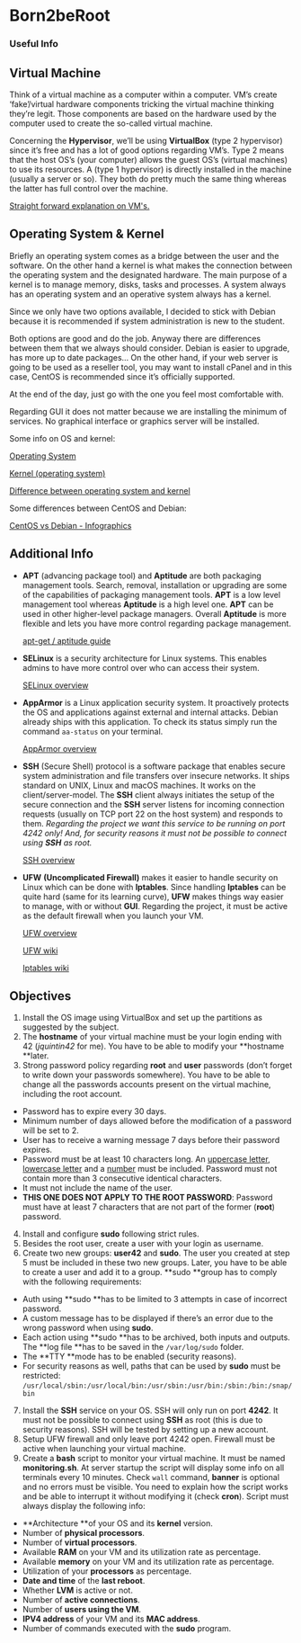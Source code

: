 <!-----

Yay, no errors, warnings, or alerts!

Conversion time: 0.784 seconds.


Using this Markdown file:

1. Paste this output into your source file.
2. See the notes and action items below regarding this conversion run.
3. Check the rendered output (headings, lists, code blocks, tables) for proper
   formatting and use a linkchecker before you publish this page.

Conversion notes:

* Docs to Markdown version 1.0β33
* Fri Dec 09 2022 08:51:35 GMT-0800 (PST)
* Source doc: Born2beRoot Design Doc
----->



# Born2beRoot
### Useful Info

## Virtual Machine

Think of a virtual machine as a computer within a computer. VM’s create ‘fake’/virtual  hardware components tricking the virtual machine thinking they’re legit. Those components are based on the hardware used by the computer used to create the so-called virtual machine.

Concerning the **Hypervisor**, we’ll be using **VirtualBox** (type 2 hypervisor) since it’s free and has a lot of good options regarding VM’s. Type 2 means that the host OS’s (your computer) allows the guest OS’s (virtual machines) to use its resources. A (type 1 hypervisor) is directly installed in the machine (usually a server or so). They both do pretty much the same thing whereas the latter has full control over the machine.

[Straight forward explanation on VM's.](https://www.youtube.com/watch?v=wX75Z-4MEoM)


## Operating System & Kernel

Briefly an operating system comes as a bridge between the user and the software. On the other hand a kernel is what makes the connection between the operating system and the designated hardware. The main purpose of a kernel is to manage memory, disks, tasks and processes. A system always has an operating system and an operative system always has a kernel.

Since we only have two options available, I decided to stick with Debian because it is recommended if system administration is new to the student.

Both options are good and do the job. Anyway there are differences between them that we always should consider. Debian is easier to upgrade, has more up to date packages… On the other hand, if your web server is going to be used as a reseller tool, you may want to install cPanel and in this case, CentOS is recommended since it’s officially supported.

At the end of the day, just go with the one you feel most comfortable with.

Regarding GUI it does not matter because we are installing the minimum of services. No graphical interface or graphics server will be installed.

Some info on OS and kernel:

[Operating System](https://en.wikipedia.org/wiki/Operating_system)

[Kernel (operating system)](https://en.wikipedia.org/wiki/Kernel_(operating_system))

[Difference between operating system and kernel](https://www.geeksforgeeks.org/difference-between-operating-system-and-kernel/)

Some differences between CentOS and Debian:

[CentOS vs Debian - Infographics](https://cdn.educba.com/academy/wp-content/uploads/2018/09/CentOS-vs-Debian-1.jpg)


## Additional Info

* **APT** (advancing package tool) and **Aptitude** are both packaging management tools. Search, removal, installation or upgrading are some of the capabilities of packaging management tools. **APT** is a low level management tool whereas **Aptitude** is a high level one. **APT** can be used in other higher-level package managers. Overall **Aptitude** is more flexible and lets you have more control regarding package management.

	[apt-get / aptitude guide](https://www.fosslinux.com/43884/apt-vs-aptitude.htm)

* **SELinux** is a security architecture for Linux systems. This enables admins to have more control over who can access their system.

    [SELinux overview](https://www.redhat.com/en/topics/linux/what-is-selinux#overview)

* **AppArmor** is a Linux application security system. It proactively protects the OS and applications against external and internal attacks. Debian already ships with this application. To check its status simply run the command `aa-status` on your terminal.

    [AppArmor overview](https://apparmor.net)

* **SSH** (Secure Shell) protocol is a software package that enables secure system administration and file transfers over insecure networks. It ships standard on UNIX, Linux and macOS machines. It works on the client/server-model. The **SSH** client always initiates the  setup of the secure connection and the **SSH** server listens for incoming connection requests (usually on TCP port 22 on the host system) and responds to them. _Regarding the project we want this service to be running on port 4242 only! And, for security reasons it must not be possible to connect using **SSH** as root._

    [SSH overview](https://www.ssh.com)

* **UFW** **(Uncomplicated Firewall)** makes it easier to handle security on Linux which can be done with **Iptables**. Since handling **Iptables** can be quite hard (same for its learning curve), **UFW** makes things way easier to manage, with or without **GUI**. Regarding the project, it must be active as the default firewall when you launch your VM.

    [UFW overview](https://www.linux.com/training-tutorials/introduction-uncomplicated-firewall-ufw/)


    [UFW wiki](https://en.wikipedia.org/wiki/Uncomplicated_Firewall)


    [Iptables wiki](https://pt.wikipedia.org/wiki/Iptables)



## Objectives

1. Install the OS image using VirtualBox and set up the partitions as suggested by the subject.
2. The **hostname** of your virtual machine must be your login ending with 42 (_jquintin42_ for me). You have to be able to modify your **hostname **later.
3. Strong password policy regarding **root** and **user** passwords (don’t forget to write down your passwords somewhere). You have to be able to change all the passwords accounts present on the virtual machine, including the root account.
* Password has to expire every 30 days.
* Minimum number of days allowed before the modification of a password will be set to 2.
* User has to receive a warning message 7 days before their password expires.
* Password must be at least 10 characters long. An <span style="text-decoration:underline;">uppercase letter</span>, <span style="text-decoration:underline;">lowercase letter</span> and a <span style="text-decoration:underline;">number</span> must be included. Password must not contain more than 3 consecutive identical characters.
* It must not include the name of the user.
* **THIS ONE DOES NOT APPLY TO THE ROOT PASSWORD**: Password must have at least 7 characters that are not part of the former (**root**) password.
4. Install and configure **sudo** following strict rules.
5. Besides the root user, create a user with your login as username.
6. Create two new groups: **user42** and **sudo**. The user you created at step 5 must be included in these two new groups. Later, you have to be able to create a user and add it to a group. **sudo **group has to comply with the following requirements:
* Auth using **sudo **has to be limited to 3 attempts in case of incorrect password.
* A custom message has to be displayed if there’s an error due to the wrong password when using **sudo**.
* Each action using **sudo **has to be archived, both inputs and outputs. The **log file **has to be saved in the `/var/log/sudo` folder.
* The **TTY **mode has to be enabled (security reasons).
* For security reasons as well, paths that can be used by **sudo** must be restricted: `/usr/local/sbin:/usr/local/bin:/usr/sbin:/usr/bin:/sbin:/bin:/snap/bin`
7. Install the **SSH** service on your OS. SSH will only run on port **4242**. It must not be possible to connect using **SSH** as root (this is due to security reasons). SSH will be tested by setting up a new account.
8. Setup UFW firewall and only leave port 4242 open. Firewall must be active when launching your virtual machine.
9. Create a **bash** script to monitor your virtual machine. It must be named **monitoring.sh**. At server startup the script will display some info on all terminals every 10 minutes. Check `wall` command, **banner** is optional and no errors must be visible. You need to explain how the script works and be able to interrupt it without modifying it (check **cron**). Script must always display the following info:
* **Architecture **of your OS and its **kernel** version.
* Number of **physical processors**.
* Number of **virtual processors**.
* Available **RAM** on your VM and its utilization rate as percentage.
* Available **memory** on your VM and its utilization rate as percentage.
* Utilization of your **processors** as percentage.
* **Date and time** of the **last reboot**.
* Whether **LVM** is active or not.
* Number of **active connections**.
* Number of **users using the VM**.
* **IPV4 address** of your VM and its **MAC address**.
* Number of commands executed with the **sudo** program.

